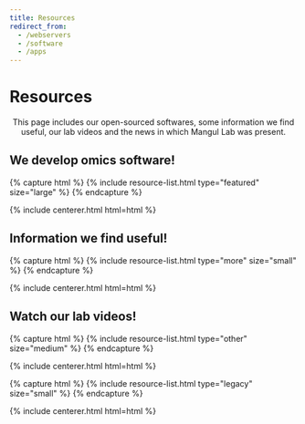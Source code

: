 ```yaml
---
title: Resources
redirect_from:
  - /webservers
  - /software
  - /apps
---
```


# <i class="fas fa-tools"></i>Resources

<p style="text-align: center;">
This page includes our open-sourced softwares, some information we find useful, our lab videos and the news in which Mangul Lab was present.  
</p>

<!-- section break -->

## We develop omics software!

{% capture html %}
{% include resource-list.html type="featured" size="large" %}
{% endcapture %}

{% include centerer.html html=html %}

<!-- section break -->

## Information we find useful!

{% capture html %}
{% include resource-list.html type="more" size="small" %}
{% endcapture %}

{% include centerer.html html=html %}

<!-- section break -->

## Watch our lab videos!

{% capture html %}
{% include resource-list.html type="other" size="medium" %}
{% endcapture %}

{% include centerer.html html=html %}

<!-- section break -->

{% capture html %}
{% include resource-list.html type="legacy" size="small" %}
{% endcapture %}

{% include centerer.html html=html %}
